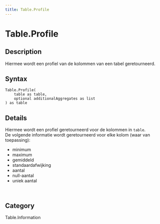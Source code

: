 ```yaml
---
title: Table.Profile
---
```


# Table.Profile


## Description

Hiermee wordt een profiel van de kolommen van een tabel geretourneerd.


## Syntax

```powerquery
Table.Profile(
    table as table,
    optional additionalAggregates as list
) as table
```


## Details

Hiermee wordt een profiel geretourneerd voor de kolommen in <code>table</code>.<br />De volgende informatie wordt geretourneerd voor elke kolom (waar van toepassing):<ul>  <li>minimum</li>  <li>maximum</li>  <li>gemiddeld</li>  <li>standaardafwijking</li>  <li>aantal</li>  <li>null-aantal</li>  <li>uniek aantal</li></ul><br />



## Category
Table.Information
